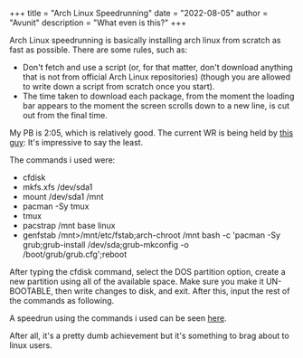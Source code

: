 +++
title = "Arch Linux Speedrunning"
date = "2022-08-05"
author = "Avunit"
description = "What even is this?"
+++

Arch Linux speedrunning is basically installing arch linux from scratch as fast as possible.
There are some rules, such as:

- Don't fetch and use a script (or, for that matter, don't download anything that is not from official Arch Linux repositories) (though you are allowed to write down a script from scratch once you start).
- The time taken to download each package, from the moment the loading bar appears to the moment the screen scrolls down to a new line, is cut out from the final time.

My PB is 2:05, which is relatively good. The current WR is being held by [this guy]([https://www.youtube.com/watch?v=5X9TWW8lXd0]): It's impressive to say the least.

The commands i used were:

- cfdisk
- mkfs.xfs /dev/sda1
- mount /dev/sda1 /mnt
- pacman -Sy tmux
- tmux
- pacstrap /mnt base linux
- genfstab /mnt>/mnt/etc/fstab;arch-chroot /mnt bash -c 'pacman -Sy grub;grub-install /dev/sda;grub-mkconfig -o /boot/grub/grub.cfg';reboot

After typing the cfdisk command, select the DOS partition option, create a new partition using all of the available space. Make sure you make it UN-BOOTABLE, then write changes to disk, and exit. After this, input the rest of the commands as following.

A speedrun using the commands i used can be seen [here]([https://www.youtube.com/watch?v=8utpbbdj0LQ]).

After all, it's a pretty dumb achievement but it's something to brag about to linux users.
